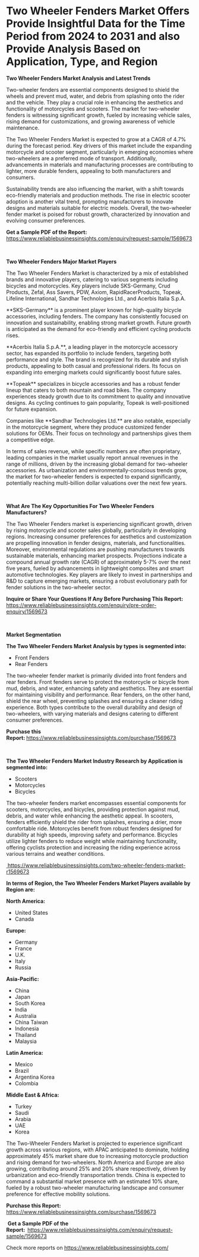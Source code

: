 <p><h1>Two Wheeler Fenders Market Offers Provide Insightful Data for the Time Period from 2024 to 2031 and also Provide Analysis Based on Application, Type, and Region</h1></p><p><strong>Two Wheeler Fenders Market Analysis and Latest Trends</strong></p>
<p><p>Two-wheeler fenders are essential components designed to shield the wheels and prevent mud, water, and debris from splashing onto the rider and the vehicle. They play a crucial role in enhancing the aesthetics and functionality of motorcycles and scooters. The market for two-wheeler fenders is witnessing significant growth, fueled by increasing vehicle sales, rising demand for customizations, and growing awareness of vehicle maintenance.</p><p>The Two Wheeler Fenders Market is expected to grow at a CAGR of 4.7% during the forecast period. Key drivers of this market include the expanding motorcycle and scooter segment, particularly in emerging economies where two-wheelers are a preferred mode of transport. Additionally, advancements in materials and manufacturing processes are contributing to lighter, more durable fenders, appealing to both manufacturers and consumers.</p><p>Sustainability trends are also influencing the market, with a shift towards eco-friendly materials and production methods. The rise in electric scooter adoption is another vital trend, prompting manufacturers to innovate designs and materials suitable for electric models. Overall, the two-wheeler fender market is poised for robust growth, characterized by innovation and evolving consumer preferences.</p></p>
<p><strong>Get a Sample PDF of the Report:&nbsp;</strong> <a href="https://www.reliablebusinessinsights.com/enquiry/request-sample/1569673?utm_campaign=1106&utm_medium=2&utm_source=Github&utm_content=ia&utm_term=29122024&utm_id=two-wheeler-fenders">https://www.reliablebusinessinsights.com/enquiry/request-sample/1569673</a></p>
<p>&nbsp;</p>
<p><strong>Two Wheeler Fenders Major Market Players</strong></p>
<p><p>The Two Wheeler Fenders Market is characterized by a mix of established brands and innovative players, catering to various segments including bicycles and motorcycles. Key players include SKS-Germany, Crud Products, Zefal, Ass Savers, PDW, Axiom, RapidRacerProducts, Topeak, Lifeline International, Sandhar Technologies Ltd., and Acerbis Italia S.p.A.</p><p>**SKS-Germany** is a prominent player known for high-quality bicycle accessories, including fenders. The company has consistently focused on innovation and sustainability, enabling strong market growth. Future growth is anticipated as the demand for eco-friendly and efficient cycling products rises.</p><p>**Acerbis Italia S.p.A.**, a leading player in the motorcycle accessory sector, has expanded its portfolio to include fenders, targeting both performance and style. The brand is recognized for its durable and stylish products, appealing to both casual and professional riders. Its focus on expanding into emerging markets could significantly boost future sales.</p><p>**Topeak** specializes in bicycle accessories and has a robust fender lineup that caters to both mountain and road bikes. The company experiences steady growth due to its commitment to quality and innovative designs. As cycling continues to gain popularity, Topeak is well-positioned for future expansion.</p><p>Companies like **Sandhar Technologies Ltd.** are also notable, especially in the motorcycle segment, where they produce customized fender solutions for OEMs. Their focus on technology and partnerships gives them a competitive edge.</p><p>In terms of sales revenue, while specific numbers are often proprietary, leading companies in the market usually report annual revenues in the range of millions, driven by the increasing global demand for two-wheeler accessories. As urbanization and environmentally-conscious trends grow, the market for two-wheeler fenders is expected to expand significantly, potentially reaching multi-billion dollar valuations over the next few years.</p></p>
<p>&nbsp;</p>
<p><strong>What Are The Key Opportunities For Two Wheeler Fenders Manufacturers?</strong></p>
<p><p>The Two Wheeler Fenders market is experiencing significant growth, driven by rising motorcycle and scooter sales globally, particularly in developing regions. Increasing consumer preferences for aesthetics and customization are propelling innovation in fender designs, materials, and functionalities. Moreover, environmental regulations are pushing manufacturers towards sustainable materials, enhancing market prospects. Projections indicate a compound annual growth rate (CAGR) of approximately 5-7% over the next five years, fueled by advancements in lightweight composites and smart automotive technologies. Key players are likely to invest in partnerships and R&D to capture emerging markets, ensuring a robust evolutionary path for fender solutions in the two-wheeler sector.</p></p>
<p><strong>Inquire or Share Your Questions If Any Before Purchasing This Report:</strong> <a href="https://www.reliablebusinessinsights.com/enquiry/pre-order-enquiry/1569673?utm_campaign=1106&utm_medium=2&utm_source=Github&utm_content=ia&utm_term=29122024&utm_id=two-wheeler-fenders">https://www.reliablebusinessinsights.com/enquiry/pre-order-enquiry/1569673</a></p>
<p>&nbsp;</p>
<p><strong>Market Segmentation</strong></p>
<p><strong>The Two Wheeler Fenders Market Analysis by types is segmented into:</strong></p>
<p><ul><li>Front Fenders</li><li>Rear Fenders</li></ul></p>
<p><p>The two-wheeler fender market is primarily divided into front fenders and rear fenders. Front fenders serve to protect the motorcycle or bicycle from mud, debris, and water, enhancing safety and aesthetics. They are essential for maintaining visibility and performance. Rear fenders, on the other hand, shield the rear wheel, preventing splashes and ensuring a cleaner riding experience. Both types contribute to the overall durability and design of two-wheelers, with varying materials and designs catering to different consumer preferences.</p></p>
<p><strong>Purchase this Report:&nbsp;</strong><a href="https://www.reliablebusinessinsights.com/purchase/1569673?utm_campaign=1106&utm_medium=2&utm_source=Github&utm_content=ia&utm_term=29122024&utm_id=two-wheeler-fenders">https://www.reliablebusinessinsights.com/purchase/1569673</a></p>
<p>&nbsp;</p>
<p><strong>The Two Wheeler Fenders Market Industry Research by Application is segmented into:</strong></p>
<p><ul><li>Scooters</li><li>Motorcycles</li><li>Bicycles</li></ul></p>
<p><p>The two-wheeler fenders market encompasses essential components for scooters, motorcycles, and bicycles, providing protection against mud, debris, and water while enhancing the aesthetic appeal. In scooters, fenders efficiently shield the rider from splashes, ensuring a drier, more comfortable ride. Motorcycles benefit from robust fenders designed for durability at high speeds, improving safety and performance. Bicycles utilize lighter fenders to reduce weight while maintaining functionality, offering cyclists protection and increasing the riding experience across various terrains and weather conditions.</p></p>
<p><a href="https://www.reliablebusinessinsights.com/two-wheeler-fenders-market-r1569673?utm_campaign=1106&utm_medium=2&utm_source=Github&utm_content=ia&utm_term=29122024&utm_id=two-wheeler-fenders">&nbsp;https://www.reliablebusinessinsights.com/two-wheeler-fenders-market-r1569673</a></p>
<p><strong>In terms of Region, the Two Wheeler Fenders Market Players available by Region are:</strong></p>
<p>
    <p> <strong> North America: </strong>
        <ul>
            <li>United States</li>
            <li>Canada</li>
        </ul>
        </p> 
    <p> <strong> Europe: </strong>
        <ul>
            <li>Germany</li>
            <li>France</li>
            <li>U.K.</li>
            <li>Italy</li>
            <li>Russia</li>
        </ul>
        </p> 
    <p> <strong> Asia-Pacific: </strong>
        <ul>
            <li>China</li>
            <li>Japan</li>
            <li>South Korea</li>
            <li>India</li>
            <li>Australia</li>
            <li>China Taiwan</li>
            <li>Indonesia</li>
            <li>Thailand</li>
            <li>Malaysia</li>
        </ul>
        </p> 
    <p> <strong> Latin America: </strong>
        <ul>
            <li>Mexico</li>
            <li>Brazil</li>
            <li>Argentina Korea</li>
            <li>Colombia</li>
        </ul>
        </p> 
    <p> <strong> Middle East & Africa: </strong>
        <ul>
            <li>Turkey</li>
            <li>Saudi</li>
            <li>Arabia</li>
            <li>UAE</li>
            <li>Korea</li>
        </ul>
    </p>
    </p>
<p><p>The Two-Wheeler Fenders Market is projected to experience significant growth across various regions, with APAC anticipated to dominate, holding approximately 45% market share due to increasing motorcycle production and rising demand for two-wheelers. North America and Europe are also growing, contributing around 25% and 20% share respectively, driven by urbanization and eco-friendly transportation trends. China is expected to command a substantial market presence with an estimated 10% share, fueled by a robust two-wheeler manufacturing landscape and consumer preference for effective mobility solutions.</p></p>
<p><strong>Purchase this Report: </strong><a href="https://www.reliablebusinessinsights.com/purchase/1569673?utm_campaign=1106&utm_medium=2&utm_source=Github&utm_content=ia&utm_term=29122024&utm_id=two-wheeler-fenders">https://www.reliablebusinessinsights.com/purchase/1569673</a></p>
<p>&nbsp;<strong>Get a Sample PDF of the Report:&nbsp;&nbsp;</strong><a href="https://www.reliablebusinessinsights.com/enquiry/request-sample/1569673?utm_campaign=1106&utm_medium=2&utm_source=Github&utm_content=ia&utm_term=29122024&utm_id=two-wheeler-fenders">https://www.reliablebusinessinsights.com/enquiry/request-sample/1569673</a></p>
<p><strong></strong></p>
<p>Check more reports on <a href="https://www.reliablebusinessinsights.com/?utm_campaign=1106&utm_medium=2&utm_source=Github&utm_content=ia&utm_term=29122024&utm_id=two-wheeler-fenders">https://www.reliablebusinessinsights.com/</a></p>
